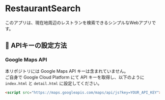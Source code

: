 # RestaurantSearch

このアプリは、現在地周辺のレストランを検索できるシンプルなWebアプリです。

## 🔑 APIキーの設定方法

### Google Maps API

本リポジトリには Google Maps API キーは含まれていません。  
ご自身で Google Cloud Platform にて API キーを取得し、以下のように `index.html` と `detail.html` に設定してください。

```html
<script src="https://maps.googleapis.com/maps/api/js?key=YOUR_API_KEY"></script>
